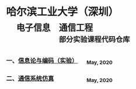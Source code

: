 # 哈尔滨工业大学（深圳）<br>&emsp;<sub>电子信息&emsp;通信工程</sub><br>&emsp;<sub>&emsp;&emsp;&emsp;&emsp;&emsp;<sup>部分实验课程代码仓库</sup></sub>

### 一、[信息论与编码（实验）](/InformationTheory) &emsp; <sub>May, 2020</sub>

### 二、[通信系统仿真](/CommunicationSystems)&emsp;&emsp;&emsp;&emsp; &emsp; <sub>May, 2020</sub>
